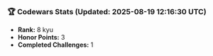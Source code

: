 ### 🏆 Codewars Stats (Updated: 2025-08-19 12:16:30 UTC)

- **Rank:** 8 kyu
- **Honor Points:** 3
- **Completed Challenges:** 1
